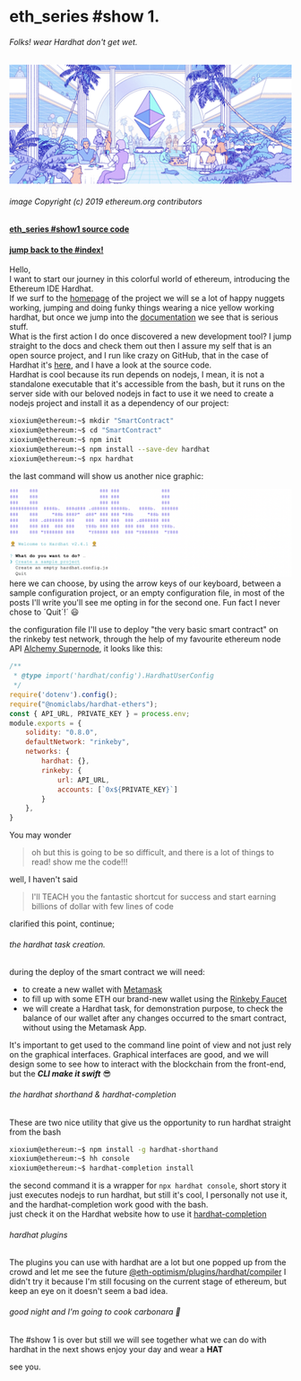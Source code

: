 # eth_series #show 1.
###### Folks! wear Hardhat don't get wet.

![ethereum hero](./assets/img/hero.png)
###### image Copyright (c) 2019 ethereum.org contributors

#### [eth_series #show1 source code](https://github.com/xioxium/eth_series/blob/main/doc/show1.md)
#### [jump back to the #index!](https://github.com/xioxium/eth_series/blob/main/README.md)

Hello,  
I want to start our journey in this colorful world of ethereum, introducing the Ethereum IDE Hardhat.  
If we surf to the [homepage](https://hardhat.org/) of the project we will se a lot of happy nuggets working, jumping and doing funky things wearing a nice yellow working hardhat, but once we jump into the [documentation](https://hardhat.org/getting-started/) we see that is serious stuff.  
What is the first action I do once discovered a new development tool? I jump straight to the docs and check them out then I assure my self that is an open source project, and I run like crazy on GitHub, that in the case of Hardhat it's [here](https://github.com/nomiclabs/hardhat), and I have a look at the source code.  
Hardhat is cool because its run depends on nodejs, I mean, it is not a standalone executable that it's accessible from the bash, but it runs on the server side with our beloved nodejs in fact to use it we need to create a nodejs project and install it as a dependency of our project:

```bash
xioxium@ethereum:~$ mkdir "SmartContract"
xioxium@ethereum:~$ cd "SmartContract"
xioxium@ethereum:~$ npm init
xioxium@ethereum:~$ npm install --save-dev hardhat
xioxium@ethereum:~$ npx hardhat
```

the last command will show us another nice graphic:

![hardhat](./assets/img/hardhat.png)
here we can choose, by using the arrow keys of our keyboard, between a sample configuration project, or an empty configuration file, in most of the posts I'll write you'll see me opting in for the second one. Fun fact I never chose to ´Quit´!´ 😃

the configuration file I'll use to deploy "the very basic smart contract" on the rinkeby test network, through the help of my favourite ethereum node API [Alchemy Supernode](https://www.alchemy.com/supernode), it looks like this:
```js
/**
 * @type import('hardhat/config').HardhatUserConfig
 */
require('dotenv').config();
require("@nomiclabs/hardhat-ethers");
const { API_URL, PRIVATE_KEY } = process.env;
module.exports = {
    solidity: "0.8.0",
    defaultNetwork: "rinkeby",
    networks: {
        hardhat: {},
        rinkeby: {
            url: API_URL,
            accounts: [`0x${PRIVATE_KEY}`]
        }
    },
}
```

You may wonder

> oh but this is going to be so difficult, and there is a lot of things to read! show me the code!!!

well, I haven't said

> I'll TEACH you the fantastic shortcut for success and start earning billions of dollar with few lines of code

clarified this point, continue;

###### the hardhat task creation.
during the deploy of the smart contract we will need:
* to create a new wallet with [Metamask](https://metamask.io/)
* to fill up with some ETH our brand-new wallet using the [Rinkeby Faucet](https://faucet.rinkeby.io/) 
* we will create a Hardhat task, for demonstration purpose, to check the balance of our wallet after any changes occurred to the smart contract, without using the Metamask App.

It's important to get used to the command line point of view and not just rely on the graphical interfaces. Graphical interfaces are good, and we will design some to see how to interact with the blockchain from the front-end, but the _**CLI make it swift**_ 😎

###### the hardhat shorthand & hardhat-completion

These are two nice utility that give us the opportunity to run hardhat straight from the bash

```bash
xioxium@ethereum:~$ npm install -g hardhat-shorthand
xioxium@ethereum:~$ hh console
xioxium@ethereum:~$ hardhat-completion install
```

the second command it is a wrapper for `npx hardhat console`, short story it just executes nodejs to run hardhat, but still it's cool, I personally not use it, and the hardhat-completion work good with the bash.  
just check it on the Hardhat website how to use it [hardhat-completion](https://hardhat.org/guides/shorthand.html)

###### hardhat plugins

The plugins you can use with hardhat are a lot but one popped up from the crowd and let me see the future
[@eth-optimism/plugins/hardhat/compiler](https://hardhat.org/plugins/eth-optimism-plugins-hardhat-compiler.html) I didn't try it because I'm still focusing on the current stage of ethereum, but keep an eye on it doesn't seem a bad idea.

###### good night and I'm going to cook carbonara 🍝
The #show 1 is over but still we will see together what we can do with hardhat in the next shows enjoy your day and wear a **HAT**

see you.
